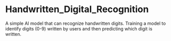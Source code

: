 # Handwritten_Digital_Recognition
A simple AI model that can recognize handwritten digits. Training a model to identify digits (0-9) written by users and then predicting which digit is written.
